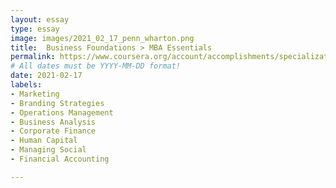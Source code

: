 ```yaml
---
layout: essay
type: essay
image: images/2021_02_17_penn_wharton.png
title:  Business Foundations > MBA Essentials
permalink: https://www.coursera.org/account/accomplishments/specialization/PEWPUYAT8ZSX
# All dates must be YYYY-MM-DD format!
date: 2021-02-17
labels:
- Marketing
- Branding Strategies
- Operations Management
- Business Analysis
- Corporate Finance
- Human Capital
- Managing Social
- Financial Accounting

---
```

